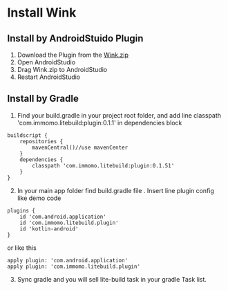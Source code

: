 # Install Wink

## Install by AndroidStuido Plugin
1. Download the Plugin from the [Wink.zip](https://s.momocdn.com/s1/u/geajgghjh/Wink-0.0.1.zip)
2. Open AndroidStudio 
3. Drag Wink.zip to AndroidStudio 
4. Restart AndroidStudio


## Install by Gradle
1. Find your build.gradle in your project root folder, and add line classpath 'com.immomo.litebuild:plugin:0.1.1' in dependencies block
```
buildscript {
    repositories {
        mavenCentral()//use mavenCenter
    }
    dependencies {
        classpath 'com.immomo.litebuild:plugin:0.1.51'
    }
}
```
2. In your main app folder find build.gradle file . Insert line plugin config like demo code
```
plugins {
    id 'com.android.application'
    id 'com.immomo.litebuild.plugin'
    id 'kotlin-android'
}
```
or like this 

    apply plugin: 'com.android.application'
    apply plugin: 'com.immomo.litebuild.plugin'

3. Sync gradle and you will sell lite-build task in your gradle Task list.